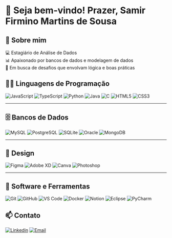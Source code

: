 # 👋 Seja bem-vindo! Prazer, Samir Firmino Martins de Sousa

## 🚀 Sobre mim

💻 Estagiário de Análise de Dados  
📊 Apaixonado por bancos de dados e modelagem de dados  
🎯 Em busca de desafios que envolvam lógica e boas práticas

## 👨‍💻 Linguagens de Programação

![JavaScript](https://img.shields.io/badge/-JavaScript-F7DF1E?style=flat&logo=javascript&logoColor=black)
![TypeScript](https://img.shields.io/badge/-TypeScript-3178C6?style=flat&logo=typescript&logoColor=white)
![Python](https://img.shields.io/badge/-Python-3776AB?style=flat&logo=python&logoColor=white)
![Java](https://img.shields.io/badge/-Java-007396?style=flat&logo=java&logoColor=white)
![C](https://img.shields.io/badge/-C-A8B9CC?style=flat&logo=c&logoColor=black)
![HTML5](https://img.shields.io/badge/-HTML5-E34F26?style=flat&logo=html5&logoColor=white)
![CSS3](https://img.shields.io/badge/-CSS3-1572B6?style=flat&logo=css3&logoColor=white)

---

## 🗄️ Bancos de Dados

![MySQL](https://img.shields.io/badge/-MySQL-4479A1?style=flat&logo=mysql&logoColor=white)
![PostgreSQL](https://img.shields.io/badge/-PostgreSQL-336791?style=flat&logo=postgresql&logoColor=white)
![SQLite](https://img.shields.io/badge/-SQLite-003B57?style=flat&logo=sqlite&logoColor=white)
![Oracle](https://img.shields.io/badge/-Oracle-F80000?style=flat&logo=oracle&logoColor=white)
![MongoDB](https://img.shields.io/badge/-MongoDB-47A248?style=flat&logo=mongodb&logoColor=white)


---

## 🎨 Design

![Figma](https://img.shields.io/badge/-Figma-F24E1E?style=flat&logo=figma&logoColor=white)
![Adobe XD](https://img.shields.io/badge/-Adobe%20XD-FF61F6?style=flat&logo=adobexd&logoColor=white)
![Canva](https://img.shields.io/badge/-Canva-00C4CC?style=flat&logo=canva&logoColor=white)
![Photoshop](https://img.shields.io/badge/-Photoshop-31A8FF?style=flat&logo=adobephotoshop&logoColor=white)

---

## 🧰 Software e Ferramentas

![Git](https://img.shields.io/badge/-Git-F05032?style=flat&logo=git&logoColor=white)
![GitHub](https://img.shields.io/badge/-GitHub-181717?style=flat&logo=github&logoColor=white)
![VS Code](https://img.shields.io/badge/-VS%20Code-007ACC?style=flat&logo=visualstudiocode&logoColor=white)
![Docker](https://img.shields.io/badge/-Docker-2496ED?style=flat&logo=docker&logoColor=white)
![Notion](https://img.shields.io/badge/-Notion-000000?style=flat&logo=notion&logoColor=white)
![Eclipse](https://img.shields.io/badge/-Eclipse-2C2255?style=flat&logo=eclipseide&logoColor=white)
![PyCharm](https://img.shields.io/badge/-PyCharm-000000?style=flat&logo=pycharm&logoColor=white)


## 📫 Contato

[![Linkedin](https://img.shields.io/badge/-LinkedIn-blue?style=flat-square&logo=Linkedin&logoColor=white)](http://www.linkedin.com/in/samir-firmino-573322265)
[![Email](https://img.shields.io/badge/-Email-red?style=flat-square&logo=outlook&logoColor=white)](mailto:samirdev9@outlook.com)


